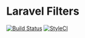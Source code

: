 # Laravel Filters

[![Build Status](https://travis-ci.org/kouks/laravel-filters.svg?branch=master)](https://travis-ci.org/kouks/laravel-filters)
[![StyleCI](https://styleci.io/repos/73021743/shield?branch=master)](https://styleci.io/repos/73021743)
